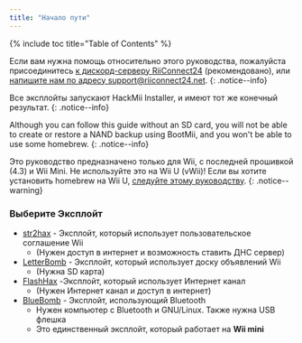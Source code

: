 ```yaml
---
title: "Начало пути"
---
```


{% include toc title="Table of Contents" %}

Если вам нужна помощь относительно этого руководства, пожалуйста присоединитесь [к дискорд-серверу RiiConnect24](https://discord.gg/rc24) (рекомендовано), или [напишите нам по адресу support@riiconnect24.net](mailto:support@riiconnect24.net).
{: .notice--info}

Все эксплойты запускают HackMii Installer, и имеют тот же конечный результат.
{: .notice--info}

Although you can follow this guide without an SD card, you will not be able to create or restore a NAND backup using BootMii, and you won't be able to use some homebrew.
{: .notice--info}

Это руководство предназначено только для Wii, с последней прошивкой (4.3) и Wii Mini. Не используйте это на Wii U (vWii)! Если вы хотите установить homebrew на Wii U, [следуйте этому руководству](https://wiiu.hacks.guide).
{: .notice--warning}

### Выберите Эксплойт

- [str2hax](str2hax) - Эксплойт, который использует пользовательское соглашение Wii
    * (Нужен доступ в интернет и возможность ставить ДНС сервер)
- [LetterBomb](letterbomb) - Эксплойт, который использует доску объявлений Wii
    * (Нужна SD карта)
- [FlashHax](flashhax) -Эксплойт, который использует Интернет канал
    * (Нужен Интернет канал и доступ в интернет)
- [BlueBomb](bluebomb) - Эксплойт, использующий Bluetooth
    * Нужен компьютер с Bluetooth и GNU/Linux. Также нужна USB флешка
    * Это единственный эксплойт, который работает на **Wii mini**
